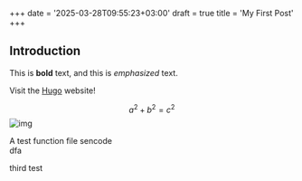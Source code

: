 +++
date = '2025-03-28T09:55:23+03:00'
draft = true
title = 'My First Post'
+++

## Introduction

This is **bold** text, and this is *emphasized* text.

Visit the [Hugo](https://gohugo.io) website!

$$a^2+b^2=c^2$$![img](/landscape.png)

A test function file
sencode  
dfa

third test